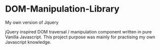 # DOM-Manipulation-Library

My own version of Jquery

jQuery inspired DOM traversal / manipulation component written in pure Vanilla Javascript. This project purpose was mainly for practising my own Javascript knowledge.
